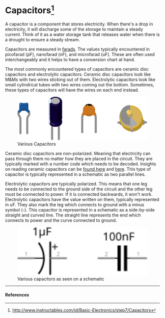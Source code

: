 # Capacitors[^1]

A capacitor is a component that stores electricity. When there's a drop in electricity, it will discharge some of the storage to maintain a steady current. Think of it as a water storage tank that releases water when there is a drought to ensure a steady stream.

Capacitors are measured in [farads](https://en.wikipedia.org/wiki/Farad). The values typically encountered in picofarad (pF), nanofarad (nF), and microfarad (uF). These are often used interchangeably and it helps to have a conversion chart at hand.

The most commonly encountered types of capacitors are ceramic disc capacitors and electrolytic capacitors. Ceramic disc capacitors look like M&Ms with two wires sticking out of them. Electrolytic capacitors look like small cylindrical tubes with two wires coming out the bottom. Sometimes, these types of capacitors will have the wires on each end instead.

<figure>
<img src="../assets/images/capacitors.svg" alt="Various Capacitos" width="500px">
<figcaption>Various Capacitors</figcaption>
</figure>

Ceramic disc capacitors are non-polarized. Meaning that electricity can pass through them no matter how they are placed in the circuit. They are typically marked with a number code which needs to be decoded. Insights on reading ceramic capacitors can be [found here](http://electronics.stackexchange.com/a/16637) and [here](http://electronics.stackexchange.com/questions/18102/ceramic-capacitors-how-to-read-2-digit-markings). This type of capacitor is typically represented in a schematic as two parallel lines.

Electrolytic capacitors are typically polarized. This means that one leg needs to be connected to the ground side of the circuit and the other leg must be connected to power. If it is connected backwards, it won't work. Electrolytic capacitors have the value written on them, typically represented in uF. They also mark the leg which connects to ground with a minus symbol (-). This capacitor is represented in a schematic as a side-by-side straight and curved line. The straight line represents the end which connects to power and the curve connected to ground.

<figure>
<img src="../assets/images/capacitors-schematic.svg" alt="Various capacitors schematic" width="500px">
<figcaption>Various capacitors as seen on a schematic</figcaption>
</figure>

---
#### References

[^1]: http://www.instructables.com/id/Basic-Electronics/step7/Capacitors
